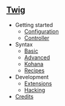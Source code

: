## [Twig]()
 - Getting started
   - [Configuration](gettingstarted/config)
   - [Controller](gettingstarted/controller)
 - Syntax
   - [Basic](syntax/basic)
   - [Advanced](syntax/advanced)
   - [Kohana](syntax/kohana)
   - [Recipes](syntax/recipes)
 - Development
   - [Extensions](extensions)
   - [Hacking](hacking)
 - [Credits](credits)
